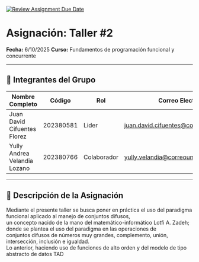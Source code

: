[![Review Assignment Due Date](https://classroom.github.com/assets/deadline-readme-button-22041afd0340ce965d47ae6ef1cefeee28c7c493a6346c4f15d667ab976d596c.svg)](https://classroom.github.com/a/lEw1Qm1j)
# Asignación: Taller #2

**Fecha:** 6/10/2025
**Curso:** Fundamentos de programación funcional y concurrente

---

## 👥 Integrantes del Grupo

| Nombre Completo              | Código    | Rol         | Correo Electrónico                         |
|------------------------------|-----------|-------------|--------------------------------------------|
| Juan David Cifuentes Florez  | 202380581 | Lider       | juan.david.cifuentes@correounivalle.edu.co |
| Yully Andrea Velandia Lozano | 202380766     | Colaborador | yully.velandia@correounivalle.edu.co       |
---


## 📌 Descripción de la Asignación

Mediante el presente taller se busca poner en práctica el uso del paradigma funcional aplicado al manejo de conjuntos difusos, </br>
un concepto nacido de la mano del matemático-informático Lotfi A. Zadeh; donde se plantea el uso del paradigma en las operaciones de </br>
conjuntos difusos de números muy grandes, complemento, unión, intersección, inclusión e igualdad. </br>
Lo anterior, haciendo uso de funciones de alto orden y del modelo de tipo abstracto de datos TAD </br>


                    

                   